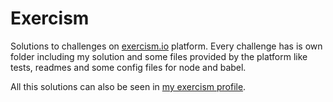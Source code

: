 # Exercism
Solutions to challenges on [exercism.io](https://exercism.io) platform. Every challenge has is own folder including my solution  and some files provided by the platform like tests, readmes and some config files for node and babel. 

All this solutions can also be seen in [my exercism profile](https://exercism.io/profiles/fcosueza).
